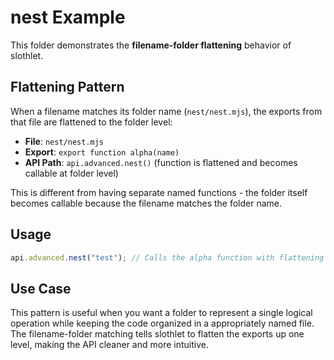 # nest Example

This folder demonstrates the **filename-folder flattening** behavior of slothlet.

## Flattening Pattern

When a filename matches its folder name (`nest/nest.mjs`), the exports from that file are flattened to the folder level:

- **File**: `nest/nest.mjs`
- **Export**: `export function alpha(name)`
- **API Path**: `api.advanced.nest()` (function is flattened and becomes callable at folder level)

This is different from having separate named functions - the folder itself becomes callable because the filename matches the folder name.

## Usage

```js
api.advanced.nest("test"); // Calls the alpha function with flattening behavior
```

## Use Case

This pattern is useful when you want a folder to represent a single logical operation while keeping the code organized in a appropriately named file. The filename-folder matching tells slothlet to flatten the exports up one level, making the API cleaner and more intuitive.
